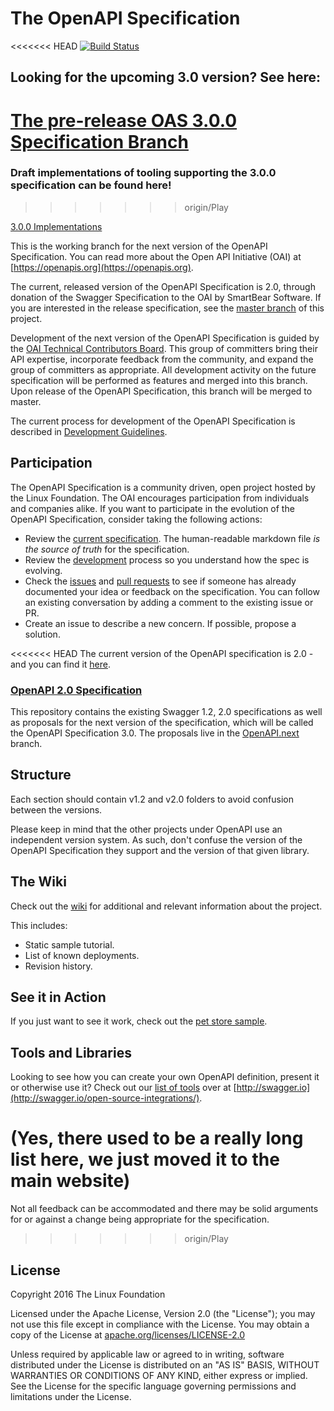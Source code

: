 # The OpenAPI Specification

<<<<<<< HEAD
[![Build Status](https://travis-ci.org/OAI/OpenAPI-Specification.svg?branch=master)](https://travis-ci.org/OAI/OpenAPI-Specification)

## Looking for the upcoming 3.0 version?  See here:
[The pre-release OAS 3.0.0 Specification Branch](https://github.com/OAI/OpenAPI-Specification/blob/OpenAPI.next/README.md)
=======
### Draft implementations of tooling supporting the 3.0.0 specification can be found here!
>>>>>>> origin/Play

[3.0.0 Implementations](https://github.com/OAI/OpenAPI-Specification/blob/OpenAPI.next/IMPLEMENTATIONS.md)

This is the working branch for the next version of the OpenAPI Specification. You can read more about the Open API Initiative (OAI) at [https://openapis.org](https://openapis.org).

The current, released version of the OpenAPI Specification is 2.0, through donation of the Swagger Specification to the OAI by SmartBear Software.  If you are interested in the release specification, see the [master branch](https://github.com/OAI/OpenAPI-Specification/blob/master/README.md) of this project.

Development of the next version of the OpenAPI Specification is guided by the [OAI Technical Contributors Board](https://github.com/OAI/OpenAPI-Specification/blob/OpenAPI.next/CONTRIBUTORS.md).  This group of committers bring their API expertise, incorporate feedback from the community, and expand the group of committers as appropriate.  All development activity on the future specification will be performed as features and merged into this branch.  Upon release of the OpenAPI Specification, this branch will be merged to master.

The current process for development of the OpenAPI Specification is described in [Development Guidelines](https://github.com/OAI/OpenAPI-Specification/blob/OpenAPI.next/DEVELOPMENT.md).

## Participation

The OpenAPI Specification is a community driven, open project hosted by the Linux Foundation. The OAI encourages participation from individuals and companies alike. If you want to participate in the evolution of the OpenAPI Specification, consider taking the following actions:

* Review the [current specification](https://github.com/OAI/OpenAPI-Specification/blob/OpenAPI.next/versions/3.0.md). The human-readable markdown file _is the source of truth_ for the specification.
* Review the [development](https://github.com/OAI/OpenAPI-Specification/blob/OpenAPI.next/DEVELOPMENT.md) process so you understand how the spec is evolving.
* Check the [issues](https://github.com/OAI/OpenAPI-Specification/issues) and [pull requests](https://github.com/OAI/OpenAPI-Specification/pulls) to see if someone has already documented your idea or feedback on the specification. You can follow an existing conversation by adding a comment to the existing issue or PR.
* Create an issue to describe a new concern. If possible, propose a solution.

<<<<<<< HEAD
The current version of the OpenAPI specification is 2.0 - and you can find it [here](versions/2.0.md).

### [OpenAPI 2.0 Specification](versions/2.0.md)

This repository contains the existing Swagger 1.2, 2.0 specifications as well as proposals for the next version of the specification, which will be called the OpenAPI Specification 3.0.  The proposals live in the [OpenAPI.next](https://github.com/OAI/OpenAPI-Specification/tree/OpenAPI.next) branch.

## Structure

Each section should contain v1.2 and v2.0 folders to avoid confusion between the versions.

Please keep in mind that the other projects under OpenAPI use an independent version system.
As such, don't confuse the version of the OpenAPI Specification they support and the version of that given library.

## The Wiki

Check out the [wiki](https://github.com/OAI/OpenAPI-Specification/wiki) for additional and relevant information about the project.

This includes:
- Static sample tutorial.
- List of known deployments.
- Revision history.

## See it in Action

If you just want to see it work, check out the [pet store sample](http://petstore.swagger.io/).

## Tools and Libraries

Looking to see how you can create your own OpenAPI definition, present it or otherwise use it? Check out our [list of tools](http://swagger.io/open-source-integrations/) over at [http://swagger.io](http://swagger.io/open-source-integrations/).

(Yes, there used to be a really long list here, we just moved it to the main website)
=======
Not all feedback can be accommodated and there may be solid arguments for or against a change being appropriate for the specification.
>>>>>>> origin/Play

## License

Copyright 2016 The Linux Foundation

Licensed under the Apache License, Version 2.0 (the "License");
you may not use this file except in compliance with the License.
You may obtain a copy of the License at [apache.org/licenses/LICENSE-2.0](http://www.apache.org/licenses/LICENSE-2.0)

Unless required by applicable law or agreed to in writing, software
distributed under the License is distributed on an "AS IS" BASIS,
WITHOUT WARRANTIES OR CONDITIONS OF ANY KIND, either express or implied.
See the License for the specific language governing permissions and
limitations under the License.
